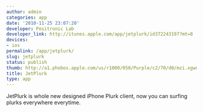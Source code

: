```yaml
---
author: admin
categories: app
date: '2010-11-25 23:07:20'
developer: Positronic Lab
developer_link: http://itunes.apple.com/app/jetplurk/id372243197?mt=8
devices: 
- ios
permalink: /app/jetplurk/
slug: jetplurk
status: publish
thumb: http://a1.phobos.apple.com/us/r1000/050/Purple/c2/70/d0/mzi.xgwnlbqg.175x175-75.jpg
title: JetPlurk
type: app
---
```


JetPlurk is whole new designed iPhone Plurk client, now you can surfing plurks everywhere everytime.